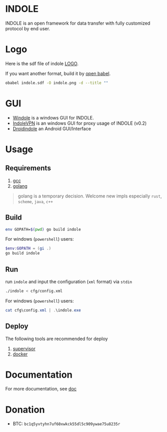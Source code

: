 # INDOLE

INDOLE is an open framework for data transfer with fully customized protocol by end user.

# Logo

Here is the sdf file of indole [LOGO](indole.sdf).

If you want another format, build it by [open babel](http://openbabel.org).

```sh
obabel indole.sdf -O indole.png -d --title ""
```

# GUI

- [Windole](src/windole) is a windows GUI for INDOLE.
- [IndoleVPN](https://github.com/Tommo-L/IndoleVPN) is an windows GUI for proxy usage of INDOLE (v0.2) 
- [Droidindole](https://github.com/AaronGarbut/Droidindole) an Android GUI/Interface

# Usage

## Requirements

1. [gcc](https://gcc.gnu.org/)
2. [golang](https://golang.org/)

> golang is a temporary decision. Welcome new impls especially `rust`, `scheme`, `java`, `c++`

## Build

```sh
env GOPATH=$(pwd) go build indole
```

For windows (`powershell`) users:

```powershell
$env:GOPATH = (gi .)
go build indole
```

## Run

run `indole` and input the configuration (`xml` format) via `stdin`

```sh
./indole < cfg/config.xml
```

For windows (`powershell`) users:

```powershell
cat cfg\config.xml | .\indole.exe
```

## Deploy

The following tools are recommended for deploy

1. [supervisor](http://supervisord.org/)
2. [docker](https://www.docker.com/)

# Documentation

For more documentation, see [doc](doc)

# Donation

- BTC: `bc1q5yvtyhn7uf60xwkck55dl5c909ywae75u8235r`